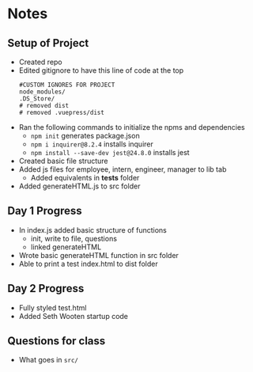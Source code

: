 # Notes

## Setup of Project

- Created repo
- Edited gitignore to have this line of code at the top
    ```
    #CUSTOM IGNORES FOR PROJECT
    node_modules/
    .DS_Store/
    # removed dist
    # removed .vuepress/dist
    ```
- Ran the following commands to initialize the npms and dependencies
    - `npm init` generates package.json
    - `npm i inquirer@8.2.4` installs inquirer
    - `npm install --save-dev jest@24.8.0` installs jest
- Created basic file structure
- Added js files for employee, intern, engineer, manager to lib tab
    - Added equivalents in __tests__ folder
- Added generateHTML.js to src folder

## Day 1 Progress

- In index.js added basic structure of functions
    - init, write to file, questions
    - linked generateHTML
- Wrote basic generateHTML function in src folder
- Able to print a test index.html to dist folder

## Day 2 Progress

- Fully styled test.html
- Added Seth Wooten startup code

## Questions for class

- What goes in `src/`